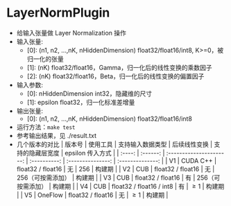 # LayerNormPlugin
+ 给输入张量做 Layer Normalization 操作
+ 输入张量:
    - [0]: (n1, n2, ...,nK, nHiddenDimension)   float32/float16/int8, K>=0，被归一化的张量
    - [1]: (nK)                                 float32/float16，Gamma，归一化后的线性变换的乘数因子
    - [2]: (nK)                                 float32/float16，Beta，归一化后的线性变换的偏置因子
+ 输入参数:
    - [0]: nHiddenDimension                     int32，隐藏维的尺寸
    - [1]: epsilon                              float32，归一化标准差增量
+ 输出张量:
    - [0]: (n1, n2, ...,nK, nHiddenDimension)   float32/float16/int8
+ 运行方法：`make test`
+ 参考输出结果，见 ./result.txt
+ 几个版本的对比
| 版本号 | 使用工具 |     支持输入数据类型     | 后续线性变换 | 支持的隐藏层宽度  | epsilon 传入方式 |
| :----: | :------: | :----------------------: | :----------: | :---------------: | :--------------: |
|  V1  | CUDA C++ |    float32 / float16     |      无      |        256        |      构建期      |
|  V2  |   CUB    |    float32 / float16     |      无      | 256（可按需添加） |      构建期      |
|  V3  |   CUB    |    float32 / float16     |      有      | 256（可按需添加） |      构建期      |
|  V4  |   CUB    | float32 / float16 / int8 |      有      |      $\ge 1$      | 构建期  |
|  V5  | OneFlow  |    float32 / float16     |      无      |      $\ge 1$      |      构建期      |

